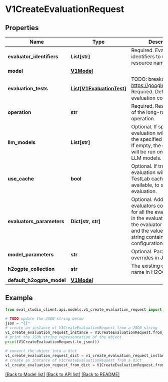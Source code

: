 # V1CreateEvaluationRequest


## Properties

Name | Type | Description | Notes
------------ | ------------- | ------------- | -------------
**evaluator_identifiers** | **List[str]** | Required. Evaluator identifiers to use, not the resource names. | [optional] 
**model** | [**V1Model**](V1Model.md) |  | [optional] 
**evaluation_tests** | [**List[V1EvaluationTest]**](V1EvaluationTest.md) | TODO: breaks https://google.aip.dev/144 Required. Defines the evaluation configuration. | [optional] 
**operation** | **str** | Required. Resource name of the long-running operation. | [optional] 
**llm_models** | **List[str]** | Optional. If specified, the evaluation will be run on the specified LLM models. If empty, the evaluation will be run on all available LLM models. | [optional] 
**use_cache** | **bool** | Optional. If true, the evaluation will use the TestLab cache, if available, to speedup the evaluation. | [optional] 
**evaluators_parameters** | **Dict[str, str]** | Optional. Additional evaluators configuration, for all the evaluators used in the evaluation. Key is the evaluator identifier, and the value is a JSON string containing the configuration dictionary. | [optional] 
**model_parameters** | **str** | Optional. Parameters overrides in JSON format. | [optional] 
**h2ogpte_collection** | **str** | The existing collection name in H2OGPTe. | [optional] 
**default_h2ogpte_model** | [**V1Model**](V1Model.md) |  | [optional] 

## Example

```python
from eval_studio_client.api.models.v1_create_evaluation_request import V1CreateEvaluationRequest

# TODO update the JSON string below
json = "{}"
# create an instance of V1CreateEvaluationRequest from a JSON string
v1_create_evaluation_request_instance = V1CreateEvaluationRequest.from_json(json)
# print the JSON string representation of the object
print(V1CreateEvaluationRequest.to_json())

# convert the object into a dict
v1_create_evaluation_request_dict = v1_create_evaluation_request_instance.to_dict()
# create an instance of V1CreateEvaluationRequest from a dict
v1_create_evaluation_request_from_dict = V1CreateEvaluationRequest.from_dict(v1_create_evaluation_request_dict)
```
[[Back to Model list]](../README.md#documentation-for-models) [[Back to API list]](../README.md#documentation-for-api-endpoints) [[Back to README]](../README.md)


